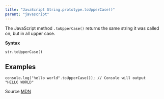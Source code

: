 ```yaml
---
title: "JavaScript String.prototype.toUpperCase()"
parent: "javascript"
---
```


The JavaScript method `.toUpperCase()` returns the same string it was called on, but in all upper case.

**Syntax**

    str.toUpperCase()

## Examples

    console.log("hello world".toUpperCase()); // Console will output "HELLO WORLD"

Source [MDN](https://developer.mozilla.org/en-US/docs/Web/JavaScript/Reference/Global_Objects/String/toUpperCase)
